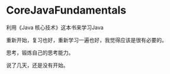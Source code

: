 # CoreJavaFundamentals
利用《Java 核心技术》这本书来学习Java

重新开始，复习也好，重新学习一遍也好，我觉得应该是很有必要的。

思考，锻炼自己的思考能力。

说了几天，还是没有开始。
